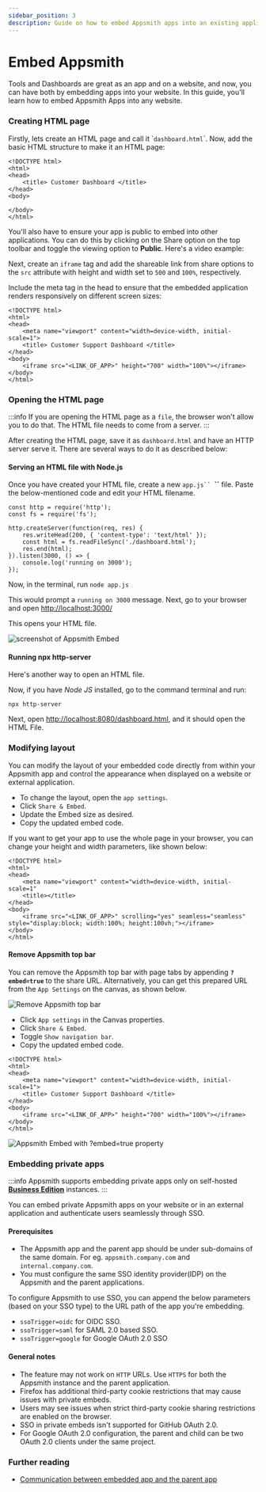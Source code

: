 ```yaml
---
sidebar_position: 3
description: Guide on how to embed Appsmith apps into an existing application
---
```


# Embed Appsmith

<VideoEmbed host="youtube" videoId="l7508s-5VwU" title="Embed Appsmith in your Website" caption="Embed Appsmith in your Website"/>



Tools and Dashboards are great as an app and on a website, and now, you can have both by embedding apps into your website. In this guide, you'll learn how to embed Appsmith Apps into any website.

### Creating HTML page

Firstly, lets create an HTML page and call it \``dashboard.html`\`. Now, add the basic HTML structure to make it an HTML page:

```markup
<!DOCTYPE html>
<html>
<head>
    <title> Customer Dashboard </title>
</head>
<body>

</body>
</html>
```

You'll also have to ensure your app is public to embed into other applications. You can do this by clicking on the Share option on the top toolbar and toggle the viewing option to **Public**. Here's a video example:




<VideoEmbed host="youtube" videoId="gD0xV-Tt1_U" title="Follow these steps to make your application public" caption="Follow these steps to make your application public"/>

Next, create an `iframe` tag and add the shareable link from share options to the `src` attribute with height and width set to `500` and `100%`, respectively.

Include the meta tag in the head to ensure that the embedded application renders responsively on different screen sizes:

```markup
<!DOCTYPE html>
<html> 
<head>
    <meta name="viewport" content="width=device-width, initial-scale=1">
    <title> Customer Support Dashboard </title>
</head>
<body>
    <iframe src="<LINK_OF_APP>" height="700" width="100%"></iframe>
</body>
</html>
```



### Opening the HTML page

:::info
If you are opening the HTML page as a `file`, the browser won't allow you to do that. The HTML file needs to come from a server.
:::

After creating the HTML page, save it as `dashboard.html` and have an HTTP server serve it. There are several ways to do it as described below:

#### Serving an HTML file with Node.js

Once you have created your HTML file, create a new `app.js`` `**``** file. Paste the below-mentioned code and edit your HTML filename.

```markup
const http = require('http');
const fs = require('fs');

http.createServer(function(req, res) {
    res.writeHead(200, { 'content-type': 'text/html' });
    const html = fs.readFileSync('./dashboard.html');
    res.end(html);
}).listen(3000, () => {
    console.log('running on 3000');
});
```

Now, in the terminal, run `node app.js`

This would prompt a `running on 3000` message. Next, go to your browser and open [http://localhost:3000/](http://localhost:3000/)

This opens your HTML file.

![screenshot of Appsmith Embed](/img/Appsmith\_embed.png)

#### Running npx http-server

Here's another way to open an HTML file.

Now, if you have _Node JS_ installed, go to the command terminal and run:

```
npx http-server
```

Next, open [http://localhost:8080/dashboard.html](http://localhost:8080/dashboard.html), and it should open the HTML File.

### Modifying layout

You can modify the layout of your embedded code directly from within your Appsmith app and control the appearance when displayed on a website or external application. 

<VideoEmbed host="youtube" videoId="qACSzNMsdKA" title="Modifying layout" caption="Modifying layout"/>

* To change the layout, open the `app settings`.
* Click `Share & Embed`.
* Update the Embed size as desired.
* Copy the updated embed code.

If you want to get your app to use the whole page in your browser, you can change your height and width parameters, like shown below:

```markup
<!DOCTYPE html>
<html>
<head>
    <meta name="viewport" content="width=device-width, initial-scale=1"
    <title></title>
</head>
<body>
    <iframe src="<LINK_OF_APP>" scrolling="yes" seamless="seamless" style="display:block; width:100%; height:100vh;"></iframe>
</body>
</html>
```

#### Remove Appsmith top bar

You can remove the Appsmith top bar with page tabs by appending **`?embed=true`** to the share URL. Alternatively, you can get this prepared URL from the `App Settings` on the canvas, as shown below.

![Remove Appsmith top bar](/img/embed_apps.png)

* Click `App settings` in the Canvas properties.
* Click `Share & Embed`.
* Toggle `Show navigation bar`.
* Copy the updated embed code.

```markup
<!DOCTYPE html>
<html>
<head>
    <meta name="viewport" content="width=device-width, initial-scale=1">
    <title> Customer Support Dashboard </title>
</head>
<body>
    <iframe src="<LINK_OF_APP>" height="700" width="100%"></iframe>
</body>
</html>
```


![Appsmith Embed with ?embed=true property](/img/embed=true.png)

### Embedding private apps

:::info
Appsmith supports embedding private apps only on self-hosted [**Business Edition**](https://www.appsmith.com/pricing) instances.
:::

You can embed private Appsmith apps on your website or in an external application and authenticate users seamlessly through SSO. 

#### Prerequisites
* The Appsmith app and the parent app should be under sub-domains of the same domain. For eg. `appsmith.company.com` and `internal.company.com`.
* You must configure the same SSO identity provider(IDP) on the Appsmith and the parent applications.

To configure Appsmith to use SSO, you can append the below parameters (based on your SSO type) to the URL path of the app you're embedding.
* `ssoTrigger=oidc` for OIDC SSO.
* `ssoTrigger=saml` for SAML 2.0 based SSO.
* `ssoTrigger=google` for Google OAuth 2.0 SSO

#### General notes
* The feature may not work on `HTTP` URLs. Use `HTTPS` for both the Appsmith instance and the parent application.
* Firefox has additional third-party cookie restrictions that may cause issues with private embeds.
* Users may see issues when strict third-party cookie sharing restrictions are enabled on the browser. 
* SSO in private embeds isn't supported for GitHub OAuth 2.0.
* For Google OAuth 2.0 configuration, the parent and child can be two OAuth 2.0 clients under the same project.


### Further reading
* [Communication between embedded app and the parent app](/reference/appsmith-framework/widget-actions/post-message)
